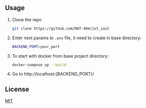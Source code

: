 ## Usage

1. Clone the repo
    ```sh
    git clone https://github.com/RAT-404/ivt_sait
    ```
2. Enter next params to `.env` file, it need to create in base directory:

    ```sh
    BACKEND_PORT=your_port
    ```

3. To start with docker from base project directory:
    ```sh
    docker-compose up --build
    ```
4. Go to http://localhost:{BACKEND_PORT}/

## License

[MIT](https://choosealicense.com/licenses/mit/)
